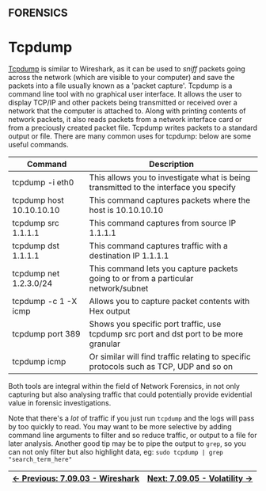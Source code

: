## FORENSICS

# Tcpdump

[Tcpdump](https://www.tcpdump.org/) is similar to Wireshark, as it can be used to *sniff*
 packets going across the network (which are visible to your computer)
and save the packets into a file usually known as a 'packet capture'.
Tcpdump is a command line tool with no graphical user interface. It
allows the user to display TCP/IP and other packets being transmitted or
 received over a network that the computer is attached to. Along with
printing contents of network packets, it also reads packets from a
network interface card or from a preciously created packet file. Tcpdump
 writes packets to a standard output or file. There are many common uses
 for tcpdump: below are some useful commands.

| Command | Description |
| --- | --- |
| tcpdump -i eth0 | This allows you to investigate what is being transmitted to the interface you specify |
| tcpdump host 10.10.10.10 | This command captures packets where the host is 10.10.10.10 |
| tcpdump src 1.1.1.1 | This command captures from source IP 1.1.1.1 |
| tcpdump dst 1.1.1.1 | This command captures traffic with a destination IP 1.1.1.1 |
| tcpdump net 1.2.3.0/24 | This command lets you capture packets going to or from a particular network/subnet |
| tcpdump -c 1 -X icmp | Allows you to capture packet contents with Hex output |
| tcpdump port 389 | Shows you specific port traffic, use tcpdump src port and dst port to be more granular |
| tcpdump icmp | Or similar will find traffic relating to specific protocols such as TCP, UDP and so on |

Both tools are integral within the field of Network Forensics, in not
 only capturing but also analysing traffic that could potentially
provide evidential value in forensic investigations.

Note that there's a *lot* of traffic if you just run `tcpdump`
 and the logs will pass by too quickly to read. You may want to be more
selective by adding command line arguments to filter and so reduce
traffic, or output to a file for later analysis. Another good tip may be
 to pipe the output to `grep`, so you can not only filter but also highlight data, eg: `sudo tcpdump | grep "search_term_here"`

<div align="center">

[← Previous: 7.09.03 - Wireshark](Wireshark7.9.3.md) | [Next: 7.09.05 - Volatility →](Volatility7.9.5.md)
:-|-:
